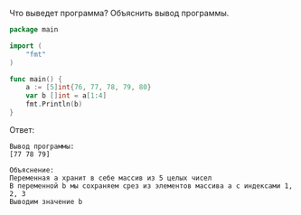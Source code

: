 Что выведет программа? Объяснить вывод программы.

```go
package main

import (
    "fmt"
)

func main() {
    a := [5]int{76, 77, 78, 79, 80}
    var b []int = a[1:4]
    fmt.Println(b)
}
```

Ответ:
```
Вывод программы:
[77 78 79]

Объяснение:
Переменная a хранит в себе массив из 5 целых чисел
В переменной b мы сохраняем срез из элементов массива а с индексами 1, 2, 3
Выводим значение b  
```
